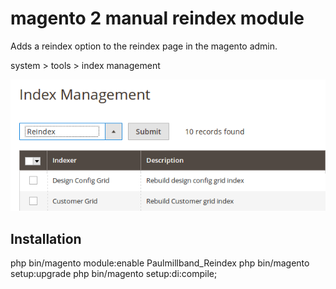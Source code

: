 # magento 2 manual reindex module
Adds a reindex option to the reindex page in the magento admin.

system > tools > index management

![](index_page_screenshot.png)

## Installation
php bin/magento module:enable Paulmillband_Reindex
php bin/magento setup:upgrade
php bin/magento setup:di:compile;
